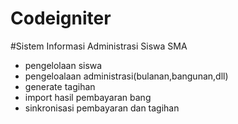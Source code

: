 # Codeigniter

#Sistem Informasi Administrasi Siswa SMA
- pengelolaan siswa
- pengeloalaan administrasi(bulanan,bangunan,dll)
- generate tagihan
- import hasil pembayaran bang
- sinkronisasi pembayaran dan tagihan

